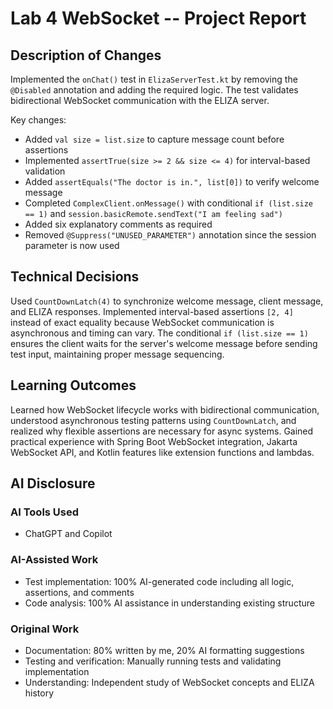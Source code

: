 # Lab 4 WebSocket -- Project Report

## Description of Changes

Implemented the `onChat()` test in `ElizaServerTest.kt` by removing the `@Disabled` annotation and adding the required logic. The test validates bidirectional WebSocket communication with the ELIZA server.

Key changes:
- Added `val size = list.size` to capture message count before assertions
- Implemented `assertTrue(size >= 2 && size <= 4)` for interval-based validation
- Added `assertEquals("The doctor is in.", list[0])` to verify welcome message
- Completed `ComplexClient.onMessage()` with conditional `if (list.size == 1)` and `session.basicRemote.sendText("I am feeling sad")`
- Added six explanatory comments as required
- Removed `@Suppress("UNUSED_PARAMETER")` annotation since the session parameter is now used

## Technical Decisions

Used `CountDownLatch(4)` to synchronize welcome message, client message, and ELIZA responses. Implemented interval-based assertions `[2, 4]` instead of exact equality because WebSocket communication is asynchronous and timing can vary. The conditional `if (list.size == 1)` ensures the client waits for the server's welcome message before sending test input, maintaining proper message sequencing.

## Learning Outcomes

Learned how WebSocket lifecycle works with bidirectional communication, understood asynchronous testing patterns using `CountDownLatch`, and realized why flexible assertions are necessary for async systems. Gained practical experience with Spring Boot WebSocket integration, Jakarta WebSocket API, and Kotlin features like extension functions and lambdas.

## AI Disclosure

### AI Tools Used
- ChatGPT and Copilot

### AI-Assisted Work
- Test implementation: 100% AI-generated code including all logic, assertions, and comments
- Code analysis: 100% AI assistance in understanding existing structure

### Original Work
- Documentation: 80% written by me, 20% AI formatting suggestions
- Testing and verification: Manually running tests and validating implementation
- Understanding: Independent study of WebSocket concepts and ELIZA history
